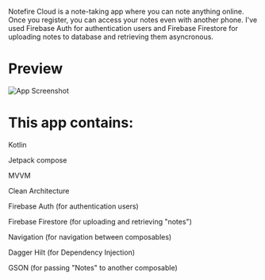 Notefire Cloud is a note-taking app where you can note anything online. Once you register, you can access your notes even with another phone. I've used Firebase Auth for authentication users and Firebase Firestore for uploading notes to database and retrieving them asyncronous. 


# Preview

![App Screenshot](https://i.hizliresim.com/cues8po.png)



# This app contains: 


Kotlin

Jetpack compose

MVVM

Clean Architecture

Firebase Auth (for authentication users)

Firebase Firestore (for uploading and retrieving "notes")

Navigation (for navigation between composables)

Dagger Hilt (for Dependency Injection)

GSON (for passing "Notes" to another composable)
